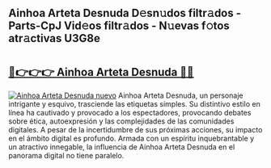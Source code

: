 ## Ainhoa Arteta Desnuda D𝚎sn𝚞dos filtr𝚊dos - Parts-CpJ Vid𝚎os filtr𝚊dos - N𝚞evas f𝚘tos atr𝚊ctivas U3G8e

# <h2><a href="http://mb7evw.tromn.icu/?c=Ainhoa+Arteta+Desnuda">🔗👉👉👉 Ainhoa Arteta Desnuda 🔗🔗</a></h2>

[![Ainhoa Arteta Desnuda nuevo](https://i.imgur.com/pEAQMta.gif)](http://mb7evw.tromn.icu/?c=Ainhoa+Arteta+Desnuda)
Ainhoa Arteta Desnuda, un personaje intrigante y esquivo, trasciende las etiquetas simples. Su distintivo estilo en línea ha cautivado y provocado a los espectadores, provocando debates sobre ética, autoexpresión y las complejidades de las comunidades digitales. A pesar de la incertidumbre de sus próximas acciones, su impacto en el ámbito digital es profundo. Armada con un espíritu inquebrantable y un atractivo innegable, la influencia de Ainhoa Arteta Desnuda en el panorama digital no tiene paralelo.
